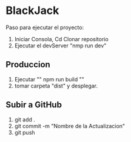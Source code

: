  # BlackJack


 Paso para ejecutar el proyecto:

1. Iniciar Consola, Cd Clonar repositorio
2. Ejecutar el devServer "nmp run dev"

## Produccion

1. Ejecutar "" npm run build ""
2. tomar carpeta "dist" y desplegar.

## Subir a GitHub
1. git add .
2. git commit -m "Nombre de la Actualizacion"
3. git push